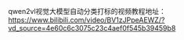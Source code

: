 qwen2vl视觉大模型自动分类打标的视频教程地址：https://www.bilibili.com/video/BV1zJPpeAEWZ/?vd_source=4e60c6c3075c23c4aef0f545b39459b8
